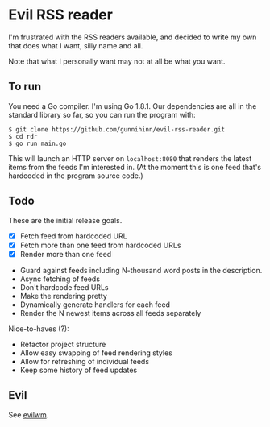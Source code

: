 # Evil RSS reader

I'm frustrated with the RSS readers available, and decided to write my own that
does what I want, silly name and all.

Note that what I personally want may not at all be what you want.

## To run

You need a Go compiler. I'm using Go 1.8.1. Our dependencies are all in the
standard library so far, so you can run the program with:

    $ git clone https://github.com/gunnihinn/evil-rss-reader.git
    $ cd rdr
    $ go run main.go

This will launch an HTTP server on `localhost:8080` that renders the latest
items from the feeds I'm interested in. (At the moment this is one feed that's
hardcoded in the program source code.)

## Todo

These are the initial release goals.

- [x] Fetch feed from hardcoded URL
- [x] Fetch more than one feed from hardcoded URLs
- [x] Render more than one feed
- Guard against feeds including N-thousand word posts in the description.
- Async fetching of feeds
- Don't hardcode feed URLs
- Make the rendering pretty
- Dynamically generate handlers for each feed
- Render the N newest items across all feeds separately

Nice-to-haves (?):

- Refactor project structure
- Allow easy swapping of feed rendering styles
- Allow for refreshing of individual feeds
- Keep some history of feed updates

## Evil

See [evilwm](http://www.6809.org.uk/evilwm/).
